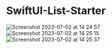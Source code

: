 # SwiftUI-List-Starter

![Screenshot 2023-07-02 at 14 24 57](https://github.com/pasanbope/SwiftUI-List-Starter/assets/100598653/da1e26bb-515d-40b0-bdca-8b2938c9886b)
![Screenshot 2023-07-02 at 14 25 15](https://github.com/pasanbope/SwiftUI-List-Starter/assets/100598653/34abbf4e-2efa-40f5-93d8-528d74272098)
![Screenshot 2023-07-02 at 14 25 37](https://github.com/pasanbope/SwiftUI-List-Starter/assets/100598653/be2fd3d2-db59-47b5-a4a6-5e9341bcaa14)
